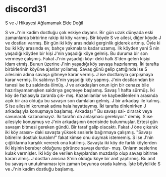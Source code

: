 # discord31
S ve J Hikayesi Ağlamamak Elde Değil

S ve J'nin kadim dostluğu çok eskiye dayanır. 
Bir gün uzak dünyada eski zamanlarda birbirine rakip iki köy varmış. Bir köyde S ve ailesi, diğer köyde J ve dostları varmış.
Bir gün iki köy arasındaki gerginlik giderek artmış. Öyle ki bu iki köy arasında ev, bahçe yakmalara kadar uzamış. İlk köyden 
yani S nin yaşadığı köyden bir kişi J'nin yaşadığı köye gelmiş. Bu duruma bir son vermeye çalışmış. Fakat J'nin yaşadığı köy-
deki halk S'den gelen kişiyi idam etmiş. Bunun üzerine J'nin yaşadığı köy savaşa hazırlanmış. İki tarafta birbirlerinin köyüne
ajanlar yollamış. Savaş günü gelip çattığında ise S ailesinin adına savaşa gitmeye karar vermiş. J ise dostlarıyla çarpışmaya
karar vermiş. İlk saldırıyı S'nin yaşadığı köy yapmış. J'nin dostlarından bir tanesi ise bu saldırıda ölmüş. J ve arkadaşları
onun için bir cenaze bile hazırlayamamışken saldırıya geçmeye başlamış. Savaş 1 hafta sürmüş. İki köy de fazlasıyla zararda çık-
mış. Kazanılanlar ve kaybedilenlerin arasında açık bir ara olduğu bu savaşın son damlaları gelmiş. J bir arkadaşı ile kalmış. S 
ise ailesini korumak adına hala hayattaymış. İki tarafta dinlenirken J arkadaşıyla konuşmaya başlamış. Arkadaşı " Bu savaşı sal-
dırarak veya savunarak kazanamayız. İki tarafın da anlaşması gerekiyor." demiş. S ise ailesiyle konuşmuş ve J'nin arkadaşının 
önerisinde bulunmuşlar. Ertesi gün savaşın bitmesi gereken gündü. Bir taraf galip olacaktı. Fakat J öne çıkarak iki köy arasın-
daki savaşta yüksek seslerle bağırmaya çalışmış. "Savaşı bitirelim dostluk kuralım!" fakat kimse onu duymak istememiş. S ise J'nin
çığlıklarına karşılık vererek ona katılmış. Savaşta iki köy de farklı köylerden iki kişinin beraber olduğunu görünce savaşı durdur-
muş. Onların seslerine kulak vermişler. İki köy de verilen kayıplardan muzdarip olup savaşı bitirme kararı almış. J dostları anısına
S'nin olduğu köye bir anıt yaptırmış. Bu anıt bu savaşın unutulmaması için zaman boyunca orada kalmış. İşte böylelikle S ve J'nin 
kadim dostluğu başlamış.
